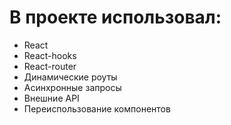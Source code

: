 # В проекте использовал:

- React
- React-hooks
- React-router
- Динамические роуты
- Асинхронные запросы
- Внешние API
- Переиспользование компонентов
